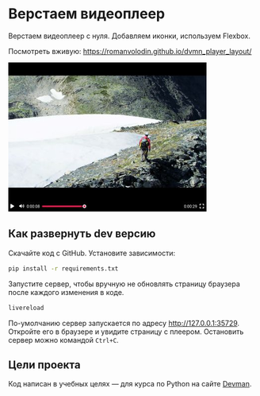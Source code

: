 # Верстаем видеоплеер

Верстаем видеоплеер с нуля. Добавляем иконки, используем Flexbox.

Посмотреть вживую: <https://romanvolodin.github.io/dvmn_player_layout/>

![Скриншот видеоплеера](./screenshots/video-player-screenshot.jpg)

## Как развернуть dev версию

Скачайте код с GitHub. Установите зависимости:

```sh
pip install -r requirements.txt
```

Запустите сервер, чтобы вручную не обновлять страницу браузера после каждого изменения в коде.

```sh
livereload
```

По-умолчанию сервер запускается по адресу <http://127.0.0.1:35729>. Откройте его в браузере и увидите страницу с плеером. Остановить сервер можно командой `Ctrl+C`.

## Цели проекта

Код написан в учебных целях — для курса по Python на сайте [Devman](https://dvmn.org/modules/django-layout/).
